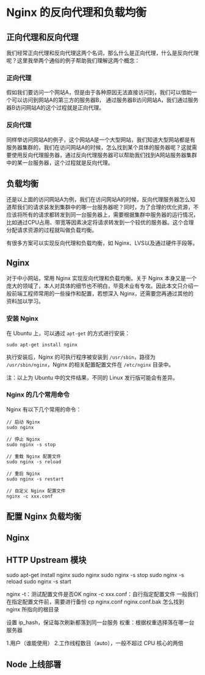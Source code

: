 # Nginx 的反向代理和负载均衡
## 正向代理和反向代理
我们经常正向代理和反向代理这两个名词，那么什么是正向代理，什么是反向代理呢？这里我举两个通俗的例子帮助我们理解这两个概念：
### 正向代理
假如我们要访问一个网站A，但是由于各种原因无法直接访问到，我们可以借助一个可以访问到网站A的第三方的服务器B，
通过服务器B访问网站A，我们通过服务器B访问网站A的这个过程就是正向代理。
### 反向代理
同样举访问网站A的例子，这个网站A是一个大型网站，我们知道大型网站都是有服务器集群的，我们在访问网站A的时候，怎么找到某个具体的服务器呢？这就需要使用反向代理服务器，通过反向代理服务器可以帮助我们找到A网站服务器集群中的某一台服务器，这个过程就是反向代理。
## 负载均衡
还是以上面的访问网站A为例，我们在访问网站A的时候，反向代理服务器怎么知道帮我们的请求装发到集群中的哪一台服务器呢？同时，为了合理的优化资源，不应该将所有的请求都转发到同一台服务器上，需要根据集群中服务器的运行情况，比如通过CPU占用、带宽等因素决定将请求转发到一个较优的服务器。这个合理分配请求资源的过程就叫做负载均衡。

有很多方案可以实现反向代理和负载均衡，如 Nginx、LVS以及通过硬件手段等。
## Nginx
对于中小网站，常用 Nginx 实现反向代理和负载均衡。关于 Nginx 本身又是一个庞大的领域了，本人对具体的细节也不明白，毕竟术业有专攻。因此本文只介绍一般前端工程师常用的一些操作和配置，若想深入 Nginx，还需要您再通过其他的资料加以学习。
### 安装 Nginx
在 Ubuntu 上，可以通过 ```apt-get``` 的方式进行安装：
```
sudo apt-get install nginx
```
执行安装后，Nginx 的可执行程序被安装到 ```/usr/sbin```，路径为 ```/usr/sbin/nginx```，Nginx 的相关配置配置文件在 ```/etc/nginx``` 目录中。

注：以上为 Ubuntu 中的文件结果，不同的 Linux 发行版可能会有差异。
### Nginx 的几个常用命令
Nginx 有以下几个常用的命令：
```
// 启动 Nginx
sudo nginx

// 停止 Nginx
sudo nginx -s stop

// 重载 Nginx 配置文件
sudo nginx -s reload

// 重启 Nginx
sudo nginx -s restart

// 自定义 Nginx 配置文件
nginx -c xxx.conf
```
## 配置 Nginx 负载均衡



## Nginx
## HTTP Upstream 模块

 sudo apt-get install nginx
 sudo nginx
 sudo nginx -s stop
 sudo nginx -s reload
 sudo nginx -s start

 nginx -t：测试配置文件是否OK
 nginx -c xxx.conf：自行指定配置文件
 一般我们在指定配置文件前，需要进行备份
 cp nginx.conf nginx.conf.bak
 怎么找到 nginx 所指向的根目录

 设置 ip_hash，保证每次刷新都落到同一台服务
 权重：根据权重选择落在哪一台服务器

 1.用户（谁能使用）
 2.工作线程数目（auto），一般不超过 CPU 核心的两倍

## Node 上线部署
